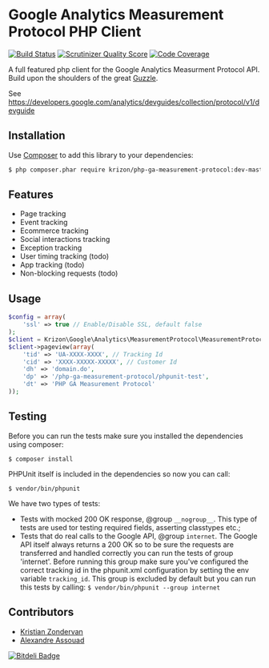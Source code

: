 Google Analytics Measurement Protocol PHP Client
===========================================================================================

[![Build Status](https://travis-ci.org/krizon/php-ga-measurement-protocol.png?branch=master)](https://travis-ci.org/krizon/php-ga-measurement-protocol)
[![Scrutinizer Quality Score](https://scrutinizer-ci.com/g/krizon/php-ga-measurement-protocol/badges/quality-score.png?s=690ba3465d629f9876678af9ae4a41a346c994ab)](https://scrutinizer-ci.com/g/krizon/php-ga-measurement-protocol/)
[![Code Coverage](https://scrutinizer-ci.com/g/krizon/php-ga-measurement-protocol/badges/coverage.png?s=17fc1b99fc85fec329329b96ecca1838fe3a5b7d)](https://scrutinizer-ci.com/g/krizon/php-ga-measurement-protocol/)

A full featured php client for the Google Analytics Measurment Protocol API. Build upon the shoulders of the great [Guzzle](http://docs.guzzlephp.org/en/latest/).

See https://developers.google.com/analytics/devguides/collection/protocol/v1/devguide

Installation
-------------------------------------------------------------------------------------------
Use [Composer](http://getcomposer.org/doc/00-intro.md) to add this library to your dependencies:
```bash
$ php composer.phar require krizon/php-ga-measurement-protocol:dev-master
```

Features
-------------------------------------------------------------------------------------------
- Page tracking
- Event tracking
- Ecommerce tracking
- Social interactions tracking
- Exception tracking
- User timing tracking (todo)
- App tracking (todo)
- Non-blocking requests (todo)

Usage
-------------------------------------------------------------------------------------------
```php
$config = array(
    'ssl' => true // Enable/Disable SSL, default false
);
$client = Krizon\Google\Analytics\MeasurementProtocol\MeasurementProtocolClient::factory($config);
$client->pageview(array(
    'tid' => 'UA-XXXX-XXXX', // Tracking Id 
    'cid' => 'XXXX-XXXXX-XXXXX', // Customer Id
    'dh' => 'domain.do',
    'dp' => '/php-ga-measurement-protocol/phpunit-test',
    'dt' => 'PHP GA Measurement Protocol'
));
```

Testing
-------------------------------------------------------------------------------------------
Before you can run the tests make sure you installed the dependencies using composer:

```$ composer install```

PHPUnit itself is included in the dependencies so now you can call:

```$ vendor/bin/phpunit```

We have two types of tests:

* Tests with mocked 200 OK response, @group ```__nogroup__```. This type of tests are used tor testing required fields,
asserting classtypes etc.;
* Tests that do real calls to the Google API, @group ```internet```. The Google API itself always returns a 200 OK so to
be sure the requests are transferred and handled correctly you can run the tests of group 'internet'. Before running
this group make sure you've configured the correct tracking id in the phpunit.xml configuration by setting the env variable
```tracking_id```. This group is excluded by default but you can run this tests by calling:
```$ vendor/bin/phpunit --group internet```

Contributors
-------------------------------------------------------------------------------------------
* [Kristian Zondervan](https://github.com/krizon)
* [Alexandre Assouad](https://github.com/t0k4rt)

[![Bitdeli Badge](https://d2weczhvl823v0.cloudfront.net/krizon/php-ga-measurement-protocol/trend.png)](https://bitdeli.com/free "Bitdeli Badge")

